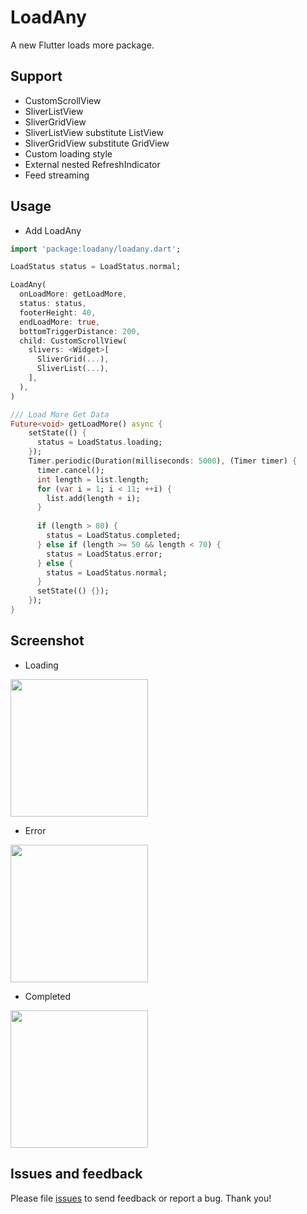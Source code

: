 # LoadAny

A new Flutter loads more package.

## Support

* CustomScrollView
* SliverListView
* SliverGridView
* SliverListView substitute ListView
* SliverGridView substitute GridView
* Custom loading style
* External nested RefreshIndicator
* Feed streaming

## Usage

- Add LoadAny

```Dart
import 'package:loadany/loadany.dart';
```

```Dart
LoadStatus status = LoadStatus.normal;

LoadAny(
  onLoadMore: getLoadMore,
  status: status,
  footerHeight: 40,
  endLoadMore: true,
  bottomTriggerDistance: 200,
  child: CustomScrollView(
    slivers: <Widget>[
      SliverGrid(...),
      SliverList(...),
    ],
  ),
)
```

```Dart
/// Load More Get Data
Future<void> getLoadMore() async {
    setState(() {
      status = LoadStatus.loading;
    });
    Timer.periodic(Duration(milliseconds: 5000), (Timer timer) {
      timer.cancel();
      int length = list.length;
      for (var i = 1; i < 11; ++i) {
        list.add(length + i);
      }
    
      if (length > 80) {
        status = LoadStatus.completed;
      } else if (length >= 50 && length < 70) {
        status = LoadStatus.error;
      } else {
        status = LoadStatus.normal;
      }
      setState(() {});
    });
}
```

## Screenshot

* Loading

<img src="https://raw.githubusercontent.com/yy1300326388/loadany/develop/example/images/Kapture%2001.gif" width="220"/>

* Error

<img src="https://raw.githubusercontent.com/yy1300326388/loadany/develop/example/images/Kapture%2002.gif" width="220"/>

* Completed

<img src="https://raw.githubusercontent.com/yy1300326388/loadany/develop/example/images/Kapture%2003.gif" width="220"/>

## Issues and feedback

Please file [issues](https://github.com/yy1300326388/loadany/issues/new) to send feedback or report a bug. Thank you!
